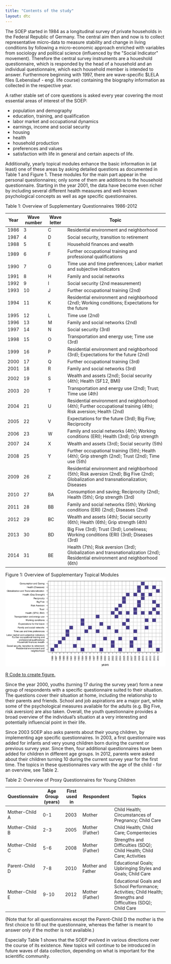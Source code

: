```yaml
---
title: "Contents of the study"
layout: dtc
---
```


The SOEP started in 1984 as a longitudinal survey of private households
in the Federal Republic of Germany. The central aim then and now is to
collect representative micro-data to measure stability and change in
living conditions by following a micro-economic approach enriched with
variables from sociology and political science (influenced by the
"Social Indicator" movement). Therefore the central survey
instruments are a houeshold questionnaire, which is responded by the
head of a household and an individual questionnaire, which each
household member is intended to answer. Furthermore beginning with 1997,
there are wave-specific $LELA files (Lebenslauf - engl. life
course) containing the biography information as collected in the
respective year.

A rather stable set of core questions is asked every year covering the
most essential areas of interest of the SOEP:

* population and demography
* education, training, and qualification
* labor market and occupational dynamics
* earnings, income and social security
* housing
* health
* household production
* preferences and values
* satisfaction with life in general and certain aspects of life.

Additionally, yearly topical modules enhance the basic information in
(at least) one of these areas by asking detailed questions as documented
in Table 1 and Figure 1. These modules for the main part
appear in the personal questionnaires; only some of them are additions
to the household questionnaire. Starting in the year 2001, the data have
become even richer by including several different health measures and
well-known psychological concepts as well as age specific
questionnaires.

Table 1: Overview of Supplementary Questionnaires 1986-2012

| Year | Wave number | Wave letter | Topic |
|------|-------------|-------------|-------|
| 1986 | 3 | C | Residential environment and neighborhood |
| 1987 | 4 | D | Social security, transition to retirement |
| 1988 | 5 | E | Household finances and wealth |
| 1989 | 6 | F | Further occupational training and professional qualifications |
| 1990 | 7 | G | Time use and time preferences; Labor market and subjective indicators |
| 1991 | 8 | H | Family and social networks|
| 1992 | 9 | I | Social security (2nd measurement)|
| 1993 | 10 | J | Further occupational training (2nd)|
| 1994 | 11 | K | Residential environment and neighborhood (2nd); Working conditions; Expectations for the future|
1995 | 12 | L | Time use (2nd)|
1996 | 13 | M | Family and social networks (2nd)|
1997 | 14 | N | Social security (3rd)|
1998 | 15 | O | Transportation and energy use; Time use (3rd)|
1999 | 16 | P | Residential environment and neighborhood (3rd); Expectations for the future (2nd)|
2000 | 17 | Q | Further occupational training (3rd)|
2001 | 18 | R | Family and social networks (3rd)|
2002 | 19 | S | Wealth and assets (2nd); Social security (4th); Health (SF12, BMI)|
2003 | 20 | T | Transportation and energy use (2nd); Trust; Time use (4th)|
2004 | 21 | U | Residential environment and neighborhood (4th); Further occupational training (4th); Risk aversion; Health (2nd)|
2005 | 22 | V | Expectations for the future (3rd); Big Five; Reciprocity|
2006 | 23 | W | Family and social networks (4th); Working conditions (ERI); Health (3rd); Grip strength|
2007 | 24 | X | Wealth and assets (3rd); Social security (5th)|
2008 | 25 | Y | Further occupational training (5th); Health (4th); Grip strength (2nd); Trust (2nd); Time use (5th)|
2009 | 26 | Z | Residential environment and neighborhood (5th); Risk aversion (2nd); Big Five (2nd); Globalization and transnationalization; Diseases|
2010 | 27 | BA | Consumption and saving; Reciprocity (2nd); Health (5th); Grip strength (3rd)|
2011 | 28 | BB | Family and social networks (5th); Working conditions (ERI) (2nd); Diseases (2nd)|
2012 | 29 | BC | Wealth and assets (4th); Social security (6th); Health (6th); Grip strength (4th)|
2013 | 30 | BD | Big Five (3rd); Trust (3rd); Loneliness; Working conditions (ERI) (3rd); Diseases (3rd)|
2014 | 31 | BE | Health (7th); Risk aversion (3rd); Globalization and transnationalization (2nd); Residential environment and neighborhood (6th)|

Figure 1: Overview of Supplementary Topical Modules
![Overview of Supplementary Topical Modules](graphics/topics_abb.png)

[R Code to create figure.](topics_abb.html)


Since the year 2000, youths (turning 17 during the survey year) form a
new group of respondents with a specific questionnaire suited to their
situation. The questions cover their situation at home, including the
relationship to their parents and friends. School and job aspirations
are a major part, while some of the psychological measures available for
the adults (e.g. Big Five, risk aversion) are also taken. Overall, the
youth questionnaire provides a broad overview of the individual’s
situation at a very interesting and potentially influencial point in
their life.

Since 2003 SOEP also asks parents about their young children, by
implementing age specific questionnaires. In 2003, a first questionnaire
was added for infants and very young children born during the current or
previous survey year. Since then, four additional questionnaires have
been added for children in different age groups. In 2012, parents were
asked about their children turning 10 during the current survey year for
the first time. The topics in these questionnaires vary with the age of
the child - for an overview, see Table 2.

Table 2: Overview of Proxy Questionnaires for Young Children

| Questionnaire | Age Group (years) | First used in | Respondent | Topics |
|---------------|-------------------|---------------|------------|--------|
| Mother-Child A | 0-1 | 2003 | Mother | Child Health; Circumstances of Pregnancy; Child Care |
| Mother-Child B | 2-3 | 2005 | Mother (Father) | Child Health; Child Care; Compentecies |
| Mother-Child C | 5-6 | 2008 | Mother (Father) | Strengths and Difficulties (SDQ); Child Health; Child Care; Activities |
| Parent-Child D | 7-8 | 2010 | Mother and Father | Educational Goals; Upbringing Styles and Goals; Child Care |
| Mother-Child E | 9-10 | 2012 | Mother (Father) | Educational Goals and School Performance; Activities; Child Health; Strengths and Difficulties (SDQ); Child Care |

(Note that for all questionnaires except the Parent-Child D the mother
is the first choice to fill out the questionnaire, whereas the father is
meant to answer only if the mother is not available.)

Especially Table 1 shows that the SOEP evolved
in various directions over the course of its existence. New topics will
continue to be introduced in future waves of data collection, depending
on what is important for the scientific community.
